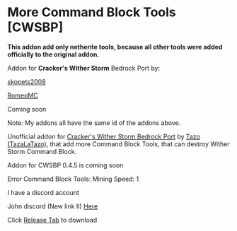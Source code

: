 # More Command Block Tools [CWSBP]
**This addon add only netherite tools, because all other tools were added officially to the original addon.**

Addon for **Cracker's Wither Storm** Bedrock Port by:

[skopets2008](https://youtube.com/@skopets-yc2pv/videos)

[RomeoMC](https://youtube.com/@RomeoGarboMC)

Coming soon

Note: My addons all have the same id of the addons above.

Unofficial addon for [Cracker's Wither Storm Bedrock Port](https://decayed-team.mystrikingly.com/) by [Tazo (TazaLaTazo)](https://www.youtube.com/@TazoLaTaza), that add more Command Block Tools, that can destroy Wither Storm Command Block.

Addon for CWSBP 0.4.5 is coming soon

Error Command Block Tools: Mining Speed: 1

I have a discord account

John discord (New link II) [Here](https://discord.gg/wYpqH4SRsp)

Click [Release Tab](https://github.com/SuperHero2010/More-Command-Block-Tools-CWSBP-/releases) to download
